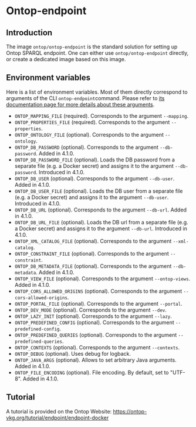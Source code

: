 # Ontop-endpoint

## Introduction

The image `ontop/ontop-endpoint` is the standard solution for setting up Ontop SPARQL endpoint. 
One can either use `ontop/ontop-endpoint` directly, or create a dedicated image based on this image.

## Environment variables
Here is a list of environment variables. Most of them directly correspond to arguments of the CLI `ontop-endpoint`command. Please refer to [its documentation page for more details about these arguments](https://ontop-vkg.org/guide/cli.html#ontop-endpoint).

- `ONTOP_MAPPING_FILE` (required). Corresponds to the argument `--mapping`.
- `ONTOP_PROPERTIES_FILE` (required). Corresponds to the argument `--properties`.
- `ONTOP_ONTOLOGY_FILE` (optional). Corresponds to the argument `--ontology`.
- `ONTOP_DB_PASSWORD` (optional). Corresponds to the argument `--db-password`. Added in 4.1.0.
- `ONTOP_DB_PASSWORD_FILE` (optional). Loads the DB password from a separate file (e.g. a Docker secret) and assigns it to the argument `--db-password`. Introduced in 4.1.0.
- `ONTOP_DB_USER` (optional). Corresponds to the argument `--db-user`. Added in 4.1.0.
- `ONTOP_DB_USER_FILE` (optional). Loads the DB user from a separate file (e.g. a Docker secret) and assigns it to the argument `--db-user`. Introduced in 4.1.0.
- `ONTOP_DB_URL` (optional). Corresponds to the argument `--db-url`. Added in 4.1.0.
- `ONTOP_DB_URL_FILE` (optional). Loads the DB url from a separate file (e.g. a Docker secret) and assigns it to the argument `--db-url`. Introduced in 4.1.0.
- `ONTOP_XML_CATALOG_FILE` (optional). Corresponds to the argument `--xml-catalog`.
- `ONTOP_CONSTRAINT_FILE` (optional). Corresponds to the argument `--constraint`.
- `ONTOP_DB_METADATA_FILE` (optional). Corresponds to the argument `--db-metadata`. Added in 4.1.0.
- `ONTOP_VIEW_FILE` (optional). Corresponds to the argument `--ontop-views`. Added in 4.1.0.
- `ONTOP_CORS_ALLOWED_ORIGINS` (optional). Corresponds to the argument `--cors-allowed-origins`.
- `ONTOP_PORTAL_FILE` (optional). Corresponds to the argument `--portal`.
- `ONTOP_DEV_MODE` (optional). Corresponds to the argument `--dev`.
- `ONTOP_LAZY_INIT` (optional). Corresponds to the argument `--lazy`.
- `ONTOP_PREDEFINED_CONFIG` (optional). Corresponds to the argument `--predefined-config`.
- `ONTOP_PREDEFINED_QUERIES` (optional). Corresponds to the argument `--predefined-queries`.
- `ONTOP_CONTEXTS` (optional). Corresponds to the argument `--contexts`.
- `ONTOP_DEBUG` (optional). Uses debug for logback.
- `ONTOP_JAVA_ARGS` (optional). Allows to set arbitrary Java arguments. Added in 4.1.0.
- `ONTOP_FILE_ENCODING` (optional). File encoding. By default, set to "UTF-8". Added in 4.1.0.

## Tutorial

A tutorial is provided on the Ontop Website: https://ontop-vkg.org/tutorial/endpoint/endpoint-docker


